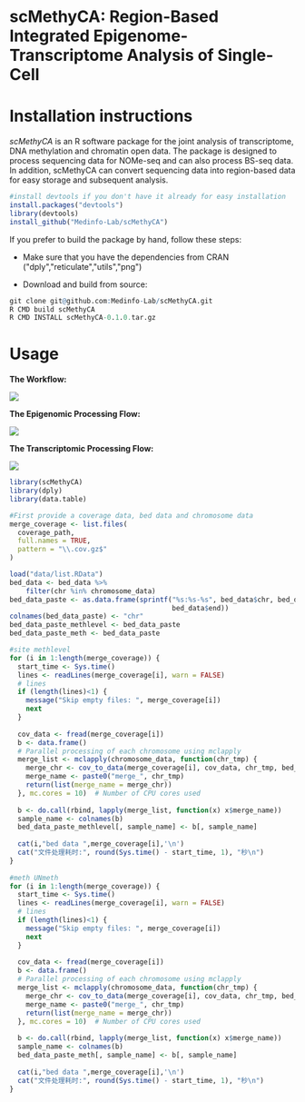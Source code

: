 # scMethyCA: Region-Based Integrated Epigenome-Transcriptome Analysis of Single-Cell

# Installation instructions

*scMethyCA* is an R software package for the joint analysis of transcriptome, DNA methylation and chromatin open data. The package is designed to process sequencing data for NOMe-seq and can also process BS-seq data. In addition, scMethyCA can convert sequencing data into region-based data for easy storage and subsequent analysis.

```R
#install devtools if you don't have it already for easy installation
install.packages("devtools")
library(devtools)
install_github("Medinfo-Lab/scMethyCA")
```

If you prefer to build the package by hand, follow these steps:

- Make sure that you have the dependencies from CRAN ("dply","reticulate","utils","png")

- Download and build from source:

```R
git clone git@github.com:Medinfo-Lab/scMethyCA.git
R CMD build scMethyCA
R CMD INSTALL scMethyCA-0.1.0.tar.gz
```

# Usage

**The Workflow:**

![](https://imgur.com/CcpsJW4.png)

**The Epigenomic Processing Flow:**

![](https://imgur.com/NaEhVVY.png)

**The Transcriptomic Processing Flow:**

![](https://imgur.com/zc2ysWZ.png)

```R
library(scMethyCA)
library(dply)
library(data.table)

#First provide a coverage data, bed data and chromosome data
merge_coverage <- list.files(
  coverage_path,
  full.names = TRUE,
  pattern = "\\.cov.gz$"
)

load("data/list.RData")
bed_data <- bed_data %>% 
	filter(chr %in% chromosome_data)
bed_data_paste <- as.data.frame(sprintf("%s:%s-%s", bed_data$chr, bed_data$start,
                                        bed_data$end))
colnames(bed_data_paste) <- "chr"
bed_data_paste_methlevel <- bed_data_paste
bed_data_paste_meth <- bed_data_paste

#site methlevel
for (i in 1:length(merge_coverage)) {
  start_time <- Sys.time()
  lines <- readLines(merge_coverage[i], warn = FALSE)
  # lines
  if (length(lines)<1) {
    message("Skip empty files: ", merge_coverage[i])
    next
  }
  
  cov_data <- fread(merge_coverage[i])
  b <- data.frame()
  # Parallel processing of each chromosome using mclapply
  merge_list <- mclapply(chromosome_data, function(chr_tmp) {
    merge_chr <- cov_to_data(merge_coverage[i], cov_data, chr_tmp, bed_data, suffixname, "methlevel")
    merge_name <- paste0("merge_", chr_tmp)
    return(list(merge_name = merge_chr))
  }, mc.cores = 10)  # Number of CPU cores used
  
  b <- do.call(rbind, lapply(merge_list, function(x) x$merge_name))
  sample_name <- colnames(b)
  bed_data_paste_methlevel[, sample_name] <- b[, sample_name]
  
  cat(i,"bed data ",merge_coverage[i],'\n')
  cat("文件处理耗时:", round(Sys.time() - start_time, 1), "秒\n")
}
                             
#meth UNmeth
for (i in 1:length(merge_coverage)) {
  start_time <- Sys.time()
  lines <- readLines(merge_coverage[i], warn = FALSE)
  # lines
  if (length(lines)<1) {
    message("Skip empty files: ", merge_coverage[i])
    next
  }
  
  cov_data <- fread(merge_coverage[i])
  b <- data.frame()
  # Parallel processing of each chromosome using mclapply
  merge_list <- mclapply(chromosome_data, function(chr_tmp) {
    merge_chr <- cov_to_data(merge_coverage[i], cov_data, chr_tmp, bed_data, suffixname, "meth")
    merge_name <- paste0("merge_", chr_tmp)
    return(list(merge_name = merge_chr))
  }, mc.cores = 10)  # Number of CPU cores used
  
  b <- do.call(rbind, lapply(merge_list, function(x) x$merge_name))
  sample_name <- colnames(b)
  bed_data_paste_meth[, sample_name] <- b[, sample_name]
  
  cat(i,"bed data ",merge_coverage[i],'\n')
  cat("文件处理耗时:", round(Sys.time() - start_time, 1), "秒\n")
}
```







